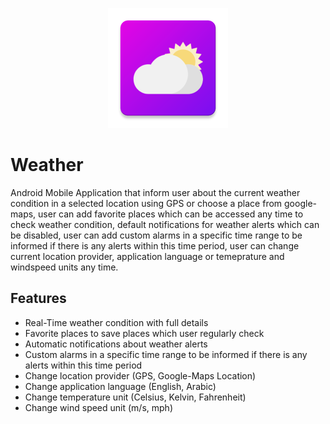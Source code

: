 <p align="center">
  <img src="https://raw.githubusercontent.com/amrmsaraya/Weather/main/app/src/main/res/mipmap-xxxhdpi/ic_launcher.png">
</p>

# Weather
Android Mobile Application that inform user about the current weather condition in a selected location using GPS or choose a place from google-maps, user can add favorite places which can be accessed any time to check weather condition, default notifications for weather alerts which can be disabled, user can add custom alarms in a specific time range to be informed if there is any alerts within this time period, user can change current location provider, application language or temeprature and windspeed units any time.

## Features
- Real-Time weather condition with full details
- Favorite places to save places which user regularly check
- Automatic notifications about weather alerts
- Custom alarms in a specific time range to be informed if there is any alerts within this time period
- Change location provider (GPS, Google-Maps Location)
- Change application language (English, Arabic)
- Change temperature unit (Celsius, Kelvin, Fahrenheit)
- Change wind speed unit (m/s, mph)
